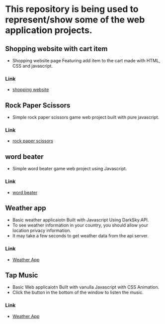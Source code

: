 # This repository is being used to represent/show some of the web application projects.

## Shopping website with cart item
- Shopping website page Featuring add item to the cart made with HTML, CSS and javascript.
### Link
- [shopping website](https://lemidia.github.io/shopping-web-javascript/)

## Rock Paper Scissors
- Simple rock paper scissors game web project built with pure javascript.
### Link
- [rock paper scissors](https://lemidia.github.io/rock-paper-scissors/)

## word beater
- Simple word beater game web project using Javascript. 
### Link
- [word beater](https://lemidia.github.io/word-beater-webgame/dist/)

## Weather app 
- Basic weather applicaiotn Built with Javascript Using DarkSky.API.
- To see weather information in your country, you should allow your location privacy information.
- It may take a few seconds to get weather data from the api server.
### Link
- [Weather App](https://lemidia.github.io/weather-app/)

## Tap Music
- Basic Web applicaiotn Built with vanulla Javascript with CSS Animation.
- Click the button in the bottom of the window to listen the music.
### Link
- [Weather App](https://lemidia.github.io/weather-app/)
